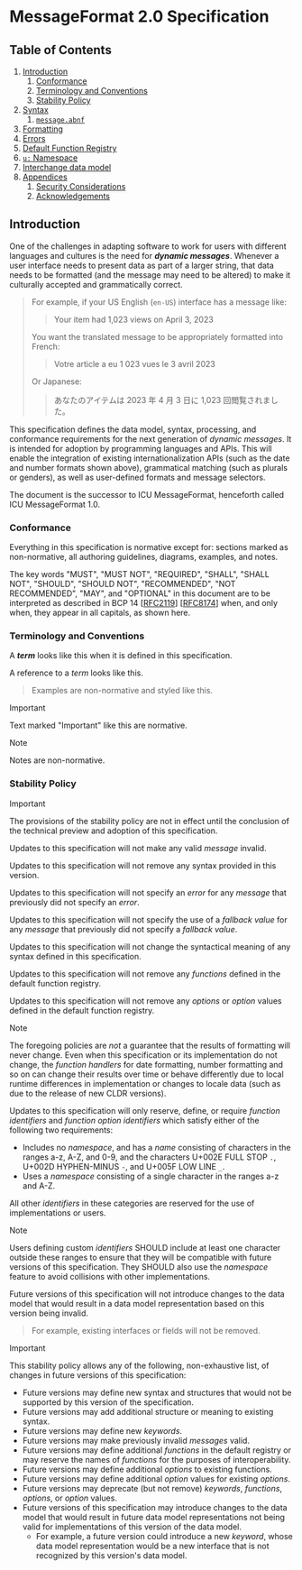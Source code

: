# MessageFormat 2.0 Specification

## Table of Contents

1. [Introduction](intro.md)
   1. [Conformance](intro.md#conformance)
   1. [Terminology and Conventions](intro.md#terminology-and-conventions)
   1. [Stability Policy](intro.md#stability-policy)
1. [Syntax](syntax.md)
   1. [`message.abnf`](message.abnf)
1. [Formatting](formatting.md)
1. [Errors](errors.md)
1. [Default Function Registry](functions/README.md)
1. [`u:` Namespace](u-namespace.md)
1. [Interchange data model](data-model/README.md)
1. [Appendices](appendices.md)
   1. [Security Considerations](appendices.md#security-considerations)
   1. [Acknowledgements](appendices.md#acknowledgements)

## Introduction

One of the challenges in adapting software to work for
users with different languages and cultures is the need for **_<dfn>dynamic messages</dfn>_**.
Whenever a user interface needs to present data as part of a larger string,
that data needs to be formatted (and the message may need to be altered)
to make it culturally accepted and grammatically correct.

> For example, if your US English (`en-US`) interface has a message like:
>
> > Your item had 1,023 views on April 3, 2023
>
> You want the translated message to be appropriately formatted into French:
>
> > Votre article a eu 1 023 vues le 3 avril 2023
>
> Or Japanese:
>
> > あなたのアイテムは 2023 年 4 月 3 日に 1,023 回閲覧されました。

This specification defines the
data model, syntax, processing, and conformance requirements
for the next generation of _dynamic messages_.
It is intended for adoption by programming languages and APIs.
This will enable the integration of
existing internationalization APIs (such as the date and number formats shown above),
grammatical matching (such as plurals or genders),
as well as user-defined formats and message selectors.

The document is the successor to ICU MessageFormat,
henceforth called ICU MessageFormat 1.0.

### Conformance

Everything in this specification is normative except for:
sections marked as non-normative,
all authoring guidelines, diagrams, examples, and notes.

The key words "MUST", "MUST NOT", "REQUIRED", "SHALL", "SHALL
NOT", "SHOULD", "SHOULD NOT", "RECOMMENDED", "NOT RECOMMENDED",
"MAY", and "OPTIONAL" in this document are to be interpreted as
described in BCP 14 \[[RFC2119](https://www.rfc-editor.org/rfc/rfc2119)\]
\[[RFC8174](https://www.rfc-editor.org/rfc/rfc8174)\] when, and only when, they
appear in all capitals, as shown here.

### Terminology and Conventions

A **_term_** looks like this when it is defined in this specification.

A reference to a _term_ looks like this.

> Examples are non-normative and styled like this.

> [!IMPORTANT]
> Text marked "Important" like this are normative.

> [!NOTE]
> Notes are non-normative.

### Stability Policy

> [!IMPORTANT]
> The provisions of the stability policy are not in effect until
> the conclusion of the technical preview and adoption of this specification.

Updates to this specification will not make any valid _message_ invalid.

Updates to this specification will not remove any syntax provided in this version.

Updates to this specification will not specify an _error_ for any _message_
that previously did not specify an _error_.

Updates to this specification will not specify the use of a _fallback value_ for any _message_
that previously did not specify a _fallback value_.

Updates to this specification will not change the syntactical meaning
of any syntax defined in this specification.

Updates to this specification will not remove any _functions_ defined in the default function registry.

Updates to this specification will not remove any _options_ or _option_ values
defined in the default function registry.

> [!NOTE]
> The foregoing policies are _not_ a guarantee that the results of formatting will never change.
> Even when this specification or its implementation do not change,
> the _function handlers_ for date formatting, number formatting and so on
> can change their results over time or behave differently due to local runtime
> differences in implementation or changes to locale data
> (such as due to the release of new CLDR versions).

Updates to this specification will only reserve, define, or require
_function_ _identifiers_ and _function_ _option_ _identifiers_
which satisfy either of the following two requirements:
- Includes no _namespace_,
  and has a _name_ consisting of characters in the ranges a-z, A-Z, and 0-9,
  and the characters U+002E FULL STOP `.`, U+002D HYPHEN-MINUS `-`, and U+005F LOW LINE `_`.
- Uses a _namespace_ consisting of a single character in the ranges a-z and A-Z.

All other _identifiers_ in these categories are reserved for the use of implementations or users.

> [!NOTE]
> Users defining custom _identifiers_ SHOULD include at least one character outside these ranges
> to ensure that they will be compatible with future versions of this specification.
> They SHOULD also use the _namespace_ feature to avoid collisions with other implementations.

Future versions of this specification will not introduce changes
to the data model that would result in a data model representation
based on this version being invalid.

> For example, existing interfaces or fields will not be removed.

> [!IMPORTANT]
> This stability policy allows any of the following, non-exhaustive list, of changes
> in future versions of this specification:
> - Future versions may define new syntax and structures
>   that would not be supported by this version of the specification.
> - Future versions may add additional structure or meaning to existing syntax.
> - Future versions may define new _keywords_.
> - Future versions may make previously invalid _messages_ valid.
> - Future versions may define additional _functions_ in the default registry
>   or may reserve the names of _functions_ for the purposes of interoperability.
> - Future versions may define additional _options_ to existing functions.
> - Future versions may define additional _option_ values for existing _options_.
> - Future versions may deprecate (but not remove) _keywords_, _functions_, _options_, or _option_ values.
> - Future versions of this specification may introduce changes
>   to the data model that would result in future data model representations
>   not being valid for implementations of this version of the data model.
>   - For example, a future version could introduce a new _keyword_,
>     whose data model representation would be a new interface
>     that is not recognized by this version's data model.

